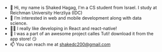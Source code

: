 - 👋 Hi, my name is Shaked Hagag, I'm a CS student from Israel. I study at Reichman University Herzliya (IDC)
- 👀 I’m interested in web and mobile development along with data science.
- 🧑‍🚀 I really like developing in React and react-native!
- 📱 I was a part of an awesome project calles Tuti! download it from the app store! 😏
- 📫 You can reach me at shakedc200@gmail.com


